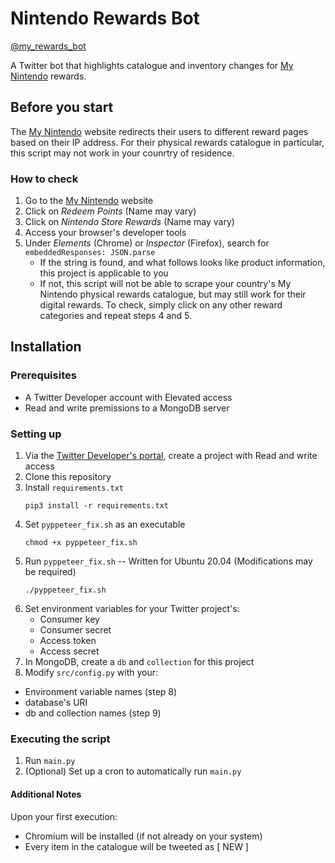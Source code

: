 # Nintendo Rewards Bot
[@my_rewards_bot](https://twitter.com/my_rewards_bot)

A Twitter bot that highlights catalogue and inventory changes for [My Nintendo](https://my.nintendo.com/reward_categories) rewards.

## Before you start
The [My Nintendo](https://my.nintendo.com/) website redirects their users to different reward pages based on their IP address. For their physical rewards catalogue in particular, this script may not work in your counrtry of residence. 

### How to check
1. Go to the [My Nintendo](https://my.nintendo.com/) website
2. Click on _Redeem Points_ (Name may vary)
3. Click on _Nintendo Store Rewards_ (Name may vary)
4. Access your browser's developer tools
5. Under _Elements_ (Chrome) or _Inspector_ (Firefox), search for `embeddedResponses: JSON.parse`
   * If the string is found, and what follows looks like product information, this project is applicable to you
   * If not, this script will not be able to scrape your country's My Nintendo physical rewards catalogue, but may still work for their digital rewards. To check, simply click on any other reward categories and repeat steps 4 and 5.

## Installation 
### Prerequisites
* A Twitter Developer account with Elevated access
* Read and write premissions to a MongoDB server

### Setting up
1. Via the [Twitter Developer's portal](https://developer.twitter.com/en/portal/), create a project with Read and write access
2. Clone this repository
3. Install `requirements.txt`
   ```
   pip3 install -r requirements.txt
   ```
4. Set `pyppeteer_fix.sh` as an executable
   ```
   chmod +x pyppeteer_fix.sh
   ```
6. Run `pyppeteer_fix.sh` -- Written for Ubuntu 20.04 (Modifications may be required)
   ```
   ./pyppeteer_fix.sh
   ```
8. Set environment variables for your Twitter project's:
   * Consumer key
   * Consumer secret
   * Access token
   * Access secret
9. In MongoDB, create a `db` and `collection` for this project 
10. Modify `src/config.py` with your:
   * Environment variable names (step 8)
   * database's URI
   * db and collection names (step 9)

### Executing the script
1. Run `main.py`
2. (Optional) Set up a cron to automatically run `main.py`

#### Additional Notes
Upon your first execution:
* Chromium will be installed (if not already on your system)
* Every item in the catalogue will be tweeted as \[ NEW \]
